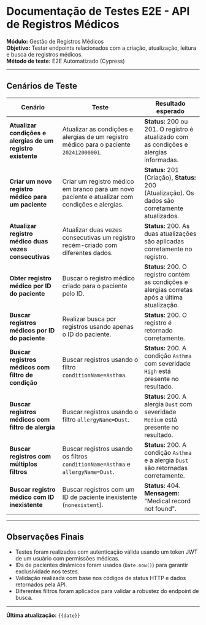 # **Documentação de Testes E2E - API de Registros Médicos**

**Módulo:** Gestão de Registros Médicos  
**Objetivo:** Testar endpoints relacionados com a criação, atualização, leitura e busca de registros médicos.  
**Método de teste:** E2E Automatizado (Cypress)  

---

## **Cenários de Teste**

| **Cenário** | **Teste** | **Resultado esperado** |
|------------|-----------|------------------------|
| **Atualizar condições e alergias de um registro existente** | Atualizar as condições e alergias de um registro médico para o paciente `202412000001`. | **Status:** 200 ou 201. O registro é atualizado com as condições e alergias informadas. |
| **Criar um novo registro médico para um paciente** | Criar um registro médico em branco para um novo paciente e atualizar com condições e alergias. | **Status:** 201 (Criação), **Status:** 200 (Atualização). Os dados são corretamente atualizados. |
| **Atualizar registro médico duas vezes consecutivas** | Atualizar duas vezes consecutivas um registro recém-criado com diferentes dados. | **Status:** 200. As duas atualizações são aplicadas corretamente no registro. |
| **Obter registro médico por ID do paciente** | Buscar o registro médico criado para o paciente pelo ID. | **Status:** 200. O registro contém as condições e alergias corretas após a última atualização. |
| **Buscar registros médicos por ID do paciente** | Realizar busca por registros usando apenas o ID do paciente. | **Status:** 200. O registro é retornado corretamente. |
| **Buscar registros médicos com filtro de condição** | Buscar registros usando o filtro `conditionName=Asthma`. | **Status:** 200. A condição `Asthma` com severidade `High` está presente no resultado. |
| **Buscar registros médicos com filtro de alergia** | Buscar registros usando o filtro `allergyName=Dust`. | **Status:** 200. A alergia `Dust` com severidade `Medium` está presente no resultado. |
| **Buscar registros com múltiplos filtros** | Buscar registros usando os filtros `conditionName=Asthma` e `allergyName=Dust`. | **Status:** 200. A condição `Asthma` e a alergia `Dust` são retornadas corretamente. |
| **Buscar registro médico com ID inexistente** | Buscar registros com um ID de paciente inexistente (`nonexistent`). | **Status:** 404. **Mensagem:** "Medical record not found". |

---

## **Observações Finais**
- Testes foram realizados com autenticação válida usando um token JWT de um usuário com permissões médicas.
- IDs de pacientes dinâmicos foram usados (`Date.now()`) para garantir exclusividade nos testes.
- Validação realizada com base nos códigos de status HTTP e dados retornados pela API.
- Diferentes filtros foram aplicados para validar a robustez do endpoint de busca.

---

**Última atualização:** `{{date}}`
